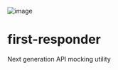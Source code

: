![image](https://user-images.githubusercontent.com/30638950/182581744-4ba86b70-7c0b-49e5-8c0b-059e68d8ccd1.png)

# first-responder
Next generation API mocking utility

